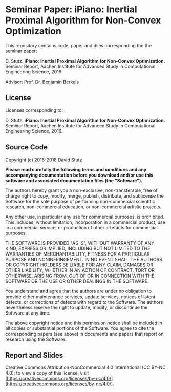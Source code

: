 # Seminar Paper: iPiano: Inertial Proximal Algorithm for Non-Convex Optimization

This repository contains code, paper and dlies corresponding the the seminar paper:

D. Stutz. **iPiano: Inertial Proximal Algorithm for Non-Convex Optimization.** Seminar Report, Aachen Institute for Advanced Study in Computational Engineering Science, 2016.

Advisor: Prof. Dr. Benjamin Berkels

## License

Licenses corresponding to:

D. Stutz. **iPiano: Inertial Proximal Algorithm for Non-Convex Optimization.** Seminar Report, Aachen Institute for Advanced Study in Computational Engineering Science, 2016.

## Source Code

Copyright (c) 2016-2018 David Stutz

**Please read carefully the following terms and conditions and any accompanying documentation before you download and/or use this software and associated documentation files (the "Software").**

The authors hereby grant you a non-exclusive, non-transferable, free of charge right to copy, modify, merge, publish, distribute, and sublicense the Software for the sole purpose of performing non-commercial scientific research, non-commercial education, or non-commercial artistic projects.

Any other use, in particular any use for commercial purposes, is prohibited. This includes, without limitation, incorporation in a commercial product, use in a commercial service, or production of other artefacts for commercial purposes.

THE SOFTWARE IS PROVIDED "AS IS", WITHOUT WARRANTY OF ANY KIND, EXPRESS OR IMPLIED, INCLUDING BUT NOT LIMITED TO THE WARRANTIES OF MERCHANTABILITY, FITNESS FOR A PARTICULAR PURPOSE AND NONINFRINGEMENT. IN NO EVENT SHALL THE AUTHORS OR COPYRIGHT HOLDERS BE LIABLE FOR ANY CLAIM, DAMAGES OR OTHER LIABILITY, WHETHER IN AN ACTION OF CONTRACT, TORT OR OTHERWISE, ARISING FROM, OUT OF OR IN CONNECTION WITH THE SOFTWARE OR THE USE OR OTHER DEALINGS IN THE SOFTWARE.

You understand and agree that the authors are under no obligation to provide either maintenance services, update services, notices of latent defects, or corrections of defects with regard to the Software. The authors nevertheless reserve the right to update, modify, or discontinue the Software at any time.

The above copyright notice and this permission notice shall be included in all copies or substantial portions of the Software. You agree to cite the corresponding papers (see above) in documents and papers that report on research using the Software.

## Report and Slides

Creative Commons Attribution-NonCommercial 4.0 International (CC BY-NC 4.0); to view a copy of this license, visit [https://creativecommons.org/licenses/by-nc/4.0/](https://creativecommons.org/licenses/by-nc/4.0/).

